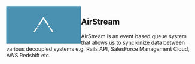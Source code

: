 <img src="assets/airstream-logo.png" alt="AirStream Logo" align="left" height="100" width="200" >

## AirStream

AirStream is an event based queue system that allows us to syncronize data between various decoupled systems e.g. Rails API, SalesForce Management Cloud, AWS Redshift etc.


